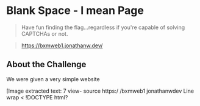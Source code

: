 # Blank Space - I mean Page
> Have fun finding the flag…regardless if you're capable of solving CAPTCHAs or not.

> https://bxmweb1.jonathanw.dev/

## About the Challenge
We were given a very simple website


[Image extracted text: 7
view-
source https:/ /bxmweb1 jonathanwdev
Line
wrap
< !DOCTYPE
html?
<html>
<head>
<title Welcome
the website</title>
</head>
<body>
</body>
<html>]


## How to Solve?
As usual, im gonna check some interesting endpoints first such as `robots.txt` or `sitemap.xml`. And this website have a `robots.txt` file


[Image extracted text: 2 
bxmweb1 jonathanwdev/robotstxt
User-agent:
Disallow:
[very-secretly-hidden]


Now, we need to access `/very-secretly-hidden` endpoint to obtain the flag


[Image extracted text: 6 
bxmweb1jonathanwdev/very-secretly-hidden/
ctf{sdh57349857243fkhkwAklkAH}]


```
ctf{sdh57349857243fkhkwAklkAH}
```
